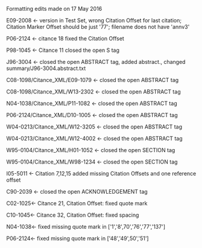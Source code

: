 Formatting edits made on 17 May 2016

E09-2008 <- version in Test Set, wrong Citation Offset for last citation; Citation Marker Offset should be just '77'; filename does not have 'annv3'

P06-2124 <- citance 18 fixed the Citation Offset

P98-1045 <- Citance 11 closed the open S tag

J96-3004 <- closed the open ABSTRACT tag, added abstract., changed summary/J96-3004.abstract.txt

C08-1098/Citance_XML/E09-1079 <- closed the open ABSTRACT tag

C08-1098/Citance_XML/W13-2302 <- closed the open ABSTRACT tag

N04-1038/Citance_XML/P11-1082 <- closed the open ABSTRACT tag

P06-2124/Citance_XML/D10-1005 <- closed the open ABSTRACT tag

W04-0213/Citance_XML/W12-3205 <- closed the open ABSTRACT tag

W04-0213/Citance_XML/W12-4002 <- closed the open ABSTRACT tag

W95-0104/Citance_XML/H01-1052 <- closed the open SECTION tag

W95-0104/Citance_XML/W98-1234 <- closed the open SECTION tag

I05-5011 <- Citation 7,12,15 added missing Citation Offsets and one reference offset

C90-2039 <- closed the open ACKNOWLEDGEMENT tag

C02-1025<- Citance 21, Citation Offset:  fixed quote mark 

C10-1045<- Citance 32, Citation Offset:  fixed spacing

N04-1038<- fixed missing quote mark in ['1','8',70','76','77','137']

P06-2124<- fixed missing quote mark in ['48','49',50','51']
